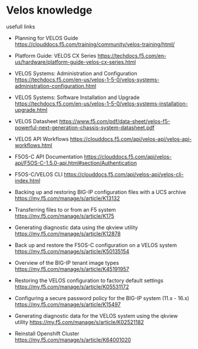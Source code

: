 # Velos knowledge 
usefull  links 
- Planning for VELOS Guide
 https://clouddocs.f5.com/training/community/velos-training/html/
- Platform Guide: VELOS CX Series
https://techdocs.f5.com/en-us/hardware/platform-guide-velos-cx-series.html
- VELOS Systems: Administration and Configuration
https://techdocs.f5.com/en-us/velos-1-5-0/velos-systems-administration-configuration.html
- VELOS Systems: Software Installation and Upgrade
https://techdocs.f5.com/en-us/velos-1-5-0/velos-systems-installation-upgrade.html
- VELOS Datasheet
https://www.f5.com/pdf/data-sheet/velos-f5-powerful-next-generation-chassis-system-datasheet.pdf
- VELOS API Workflows
https://clouddocs.f5.com/api/velos-api/velos-api-workflows.html
- F5OS-C API Documentation
https://clouddocs.f5.com/api/velos-api/F5OS-C-1.5.0-api.html#section/Authentication
- F5OS-C/VELOS CLI
https://clouddocs.f5.com/api/velos-api/velos-cli-index.html
- Backing up and restoring BIG-IP configuration files with a UCS archive
https://my.f5.com/manage/s/article/K13132
- Transferring files to or from an F5 system
https://my.f5.com/manage/s/article/K175
- Generating diagnostic data using the qkview utility
https://my.f5.com/manage/s/article/K12878
- Back up and restore the F5OS-C configuration on a VELOS system
https://my.f5.com/manage/s/article/K50135154
- Overview of the BIG-IP tenant image types
https://my.f5.com/manage/s/article/K45191957
- Restoring the VELOS configuration to factory default settings
https://my.f5.com/manage/s/article/K05531172
- Configuring a secure password policy for the BIG-IP system (11.x - 16.x)
https://my.f5.com/manage/s/article/K15497
- Generating diagnostic data for the VELOS system using the qkview utility
https://my.f5.com/manage/s/article/K02521182


- Reinstall Openshift Cluster
https://my.f5.com/manage/s/article/K64001020
